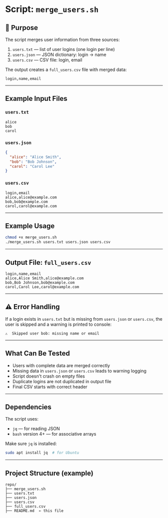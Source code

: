 # Script: `merge_users.sh`

## 📌 Purpose

The script merges user information from three sources:

1. `users.txt` — list of user logins (one login per line)
2. `users.json` — JSON dictionary: login → name
3. `users.csv` — CSV file: login, email

The output creates a `full_users.csv` file with merged data:

```csv
login,name,email
```

---

## Example Input Files

### `users.txt`

```
alice
bob
carol
```

### `users.json`

```json
{
  "alice": "Alice Smith",
  "bob": "Bob Johnson",
  "carol": "Carol Lee"
}
```

### `users.csv`

```csv
login,email
alice,alice@example.com
bob,bob@example.com
carol,carol@example.com
```

---

## Example Usage

```bash
chmod +x merge_users.sh
./merge_users.sh users.txt users.json users.csv
```

---

## Output File: `full_users.csv`

```csv
login,name,email
alice,Alice Smith,alice@example.com
bob,Bob Johnson,bob@example.com
carol,Carol Lee,carol@example.com
```

---

## ⚠️ Error Handling

If a login exists in `users.txt` but is missing from `users.json` or `users.csv`, the user is skipped and a warning is printed to console:

```
⚠️  Skipped user bob: missing name or email
```

---

## What Can Be Tested

* Users with complete data are merged correctly
* Missing data in `users.json` or `users.csv` leads to warning logging
* Script doesn't crash on empty files
* Duplicate logins are not duplicated in output file
* Final CSV starts with correct header

---

## Dependencies

The script uses:

* `jq` — for reading JSON
* `bash` version 4+ — for associative arrays

Make sure `jq` is installed:

```bash
sudo apt install jq  # for Ubuntu
```

---

## Project Structure (example)

```
repo/
├── merge_users.sh
├── users.txt
├── users.json
├── users.csv
├── full_users.csv
├── README.md  ← this file
```